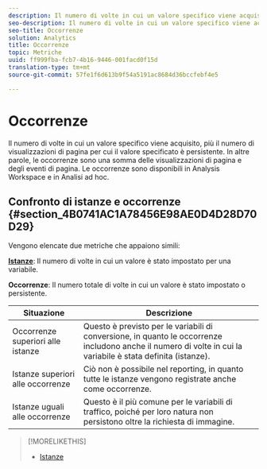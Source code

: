 ```yaml
---
description: Il numero di volte in cui un valore specifico viene acquisito, più il numero di visualizzazioni di pagina per cui il valore specificato è persistente. In altre parole, le occorrenze sono una somma delle visualizzazioni di pagina e degli eventi di pagina. Le occorrenze sono disponibili in Analysis Workspace e in Analisi ad hoc.
seo-description: Il numero di volte in cui un valore specifico viene acquisito, più il numero di visualizzazioni di pagina per cui il valore specificato è persistente. In altre parole, le occorrenze sono una somma delle visualizzazioni di pagina e degli eventi di pagina. Le occorrenze sono disponibili in Analysis Workspace e in Analisi ad hoc.
seo-title: Occorrenze
solution: Analytics
title: Occorrenze
topic: Metriche
uuid: ff999fba-fcb7-4b16-9446-001facd0f15d
translation-type: tm+mt
source-git-commit: 57fe1f6d613b9f54a5191ac8684d36bccfebf4e5

---
```



# Occorrenze

Il numero di volte in cui un valore specifico viene acquisito, più il numero di visualizzazioni di pagina per cui il valore specificato è persistente. In altre parole, le occorrenze sono una somma delle visualizzazioni di pagina e degli eventi di pagina. Le occorrenze sono disponibili in Analysis Workspace e in Analisi ad hoc.

## Confronto di istanze e occorrenze {#section_4B0741AC1A78456E98AE0D4D28D70D29}

Vengono elencate due metriche che appaiono simili:

**[Istanze](/help/components/c-variables/c-metrics/metrics-instance.md)**: Il numero di volte in cui un valore è stato impostato per una variabile.

**Occorrenze**: Il numero totale di volte in cui un valore è stato impostato o persistente.

| Situazione | Descrizione |
|---|---|
| Occorrenze superiori alle istanze | Questo è previsto per le variabili di conversione, in quanto le occorrenze includono anche il numero di volte in cui la variabile è stata definita (istanze). |
| Istanze superiori alle occorrenze | Ciò non è possibile nel reporting, in quanto tutte le istanze vengono registrate anche come occorrenze. |
| Istanze uguali alle occorrenze | Questo è il più comune per le variabili di traffico, poiché per loro natura non persistono oltre la richiesta di immagine. |

>[!MORELIKETHIS]
>
>* [Istanze](/help/components/c-variables/c-metrics/metrics-instance.md)

